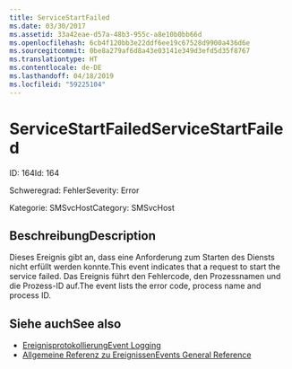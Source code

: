 ```yaml
---
title: ServiceStartFailed
ms.date: 03/30/2017
ms.assetid: 33a42eae-d57a-48b3-955c-a8e10b0bb66d
ms.openlocfilehash: 6cb4f120bb3e22ddf6ee19c67528d9900a436d6e
ms.sourcegitcommit: 0be8a279af6d8a43e03141e349d3efd5d35f8767
ms.translationtype: HT
ms.contentlocale: de-DE
ms.lasthandoff: 04/18/2019
ms.locfileid: "59225104"
---
```

# <a name="servicestartfailed"></a><span data-ttu-id="ba147-102">ServiceStartFailed</span><span class="sxs-lookup"><span data-stu-id="ba147-102">ServiceStartFailed</span></span>
<span data-ttu-id="ba147-103">ID: 164</span><span class="sxs-lookup"><span data-stu-id="ba147-103">Id: 164</span></span>  
  
 <span data-ttu-id="ba147-104">Schweregrad: Fehler</span><span class="sxs-lookup"><span data-stu-id="ba147-104">Severity: Error</span></span>  
  
 <span data-ttu-id="ba147-105">Kategorie: SMSvcHost</span><span class="sxs-lookup"><span data-stu-id="ba147-105">Category: SMSvcHost</span></span>  
  
## <a name="description"></a><span data-ttu-id="ba147-106">Beschreibung</span><span class="sxs-lookup"><span data-stu-id="ba147-106">Description</span></span>  
 <span data-ttu-id="ba147-107">Dieses Ereignis gibt an, dass eine Anforderung zum Starten des Diensts nicht erfüllt werden konnte.</span><span class="sxs-lookup"><span data-stu-id="ba147-107">This event indicates that a request to start the service failed.</span></span> <span data-ttu-id="ba147-108">Das Ereignis führt den Fehlercode, den Prozessnamen und die Prozess-ID auf.</span><span class="sxs-lookup"><span data-stu-id="ba147-108">The event lists the error code, process name and process ID.</span></span>  
  
## <a name="see-also"></a><span data-ttu-id="ba147-109">Siehe auch</span><span class="sxs-lookup"><span data-stu-id="ba147-109">See also</span></span>

- [<span data-ttu-id="ba147-110">Ereignisprotokollierung</span><span class="sxs-lookup"><span data-stu-id="ba147-110">Event Logging</span></span>](../../../../../docs/framework/wcf/diagnostics/event-logging/index.md)
- [<span data-ttu-id="ba147-111">Allgemeine Referenz zu Ereignissen</span><span class="sxs-lookup"><span data-stu-id="ba147-111">Events General Reference</span></span>](../../../../../docs/framework/wcf/diagnostics/event-logging/events-general-reference.md)
